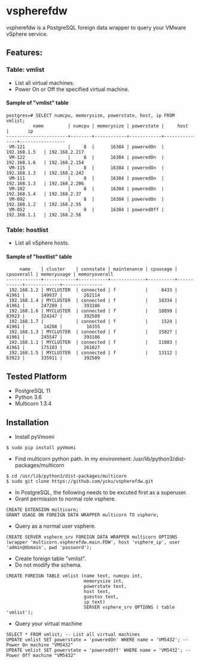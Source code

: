 # vspherefdw
vspherefdw is a PostgreSQL foreign data wrapper to query your VMware vSphere service.

## Features:
### Table: vmlist
- List all virtual machines.
- Power On or Off the specified virtual machine.

#### Sample of "vmlist" table
```
postgres=# SELECT numcpu, memorysize, powerstate, host, ip FROM vmlist;
          name         | numcpu | memorysize | powerstate |     host      |       ip
-----------------------+--------+------------+------------+---------------+-----------------
 VM-121                |     8  |      16384 | poweredOn  | 192.168.1.5   | 192.168.2.217
 VM-122                |     8  |      16384 | poweredOn  | 192.168.1.6   | 192.168.2.154
 VM-115                |     8  |      16384 | poweredOn  | 192.168.1.3   | 192.168.2.242
 VM-111                |     8  |      16384 | poweredOn  | 192.168.1.3   | 192.168.2.206
 VM-102                |     8  |      16384 | poweredOn  | 192.168.1.4   | 192.168.2.37
 VM-092                |     8  |      16384 | poweredOn  | 192.168.1.2   | 192.168.2.55
 VM-052                |     8  |      16384 | poweredOff | 192.168.1.1   | 192.168.2.56
```
### Table: hostlist
- List all vSphere hosts.

#### Sample of "hostlist" table
```
     name    | cluster    | connstate | maintenance | cpuusage | cpuoverall | memoryusage | memoryoverall
-------------+------------+-----------+-------------+----------+------------+-------------+---------------
 192.168.1.2 | MYCLUSTER  | connected | f           |     6433 |      41961 |      149937 |        262114
 192.168.1.4 | MYCLUSTER  | connected | f           |    18334 |      41961 |      247289 |        393186
 192.168.1.6 | MYCLUSTER  | connected | f           |    18899 |      83923 |      324347 |        392509
 192.168.1.7 |            | connected | f           |     1524 |      41961 |       14288 |         16355 
 192.168.1.3 | MYCLUSTER  | connected | f           |    15827 |      41961 |      245547 |        393186
 192.168.1.1 | MYCLUSTER  | connected | f           |    11883 |      41961 |      175103 |        261827
 192.168.1.5 | MYCLUSTER  | connected | f           |    13112 |      83923 |      335911 |        392509
```

## Tested Platform
- PostgreSQL 11
- Python 3.6
- Multicorn 1.3.4

## Installation
- Install pyVmomi
```
$ sudo pip install pyVmomi
```

- Find multicorn python path. In my environment: /usr/lib/python3/dist-packages/multicorn
```
$ cd /usr/lib/python3/dist-packages/multicorn
$ sudo git clone https://github.com/ycku/vspherefdw.git
```

- In PostgreSQL, the following needs to be excuted first as a superuser.
- Grant permission to normal role vsphere.
```
CREATE EXTENSION multicorn;
GRANT USAGE ON FOREIGN DATA WRAPPER multicorn TO vsphere;
```

- Query as a normal user vsphere.

```
CREATE SERVER vsphere_srv FOREIGN DATA WRAPPER multicorn OPTIONS (wrapper 'multicorn.vspherefdw.main.FDW', host 'vsphere_ip', user 'admin@domain', pwd 'password');
```

- Create foreign table "vmlist".
- Do not modify the schema.
```
CREATE FOREIGN TABLE vmlist (name text, numcpu int, 
                             memorysize int, 
                             powerstate text, 
                             host text, 
                             guestos text, 
                             ip text)
                             SERVER vsphere_srv OPTIONS ( table 'vmlist');
```
- Query your virtual machine
```
SELECT * FROM vmlist; -- List all virtual machines
UPDATE vmlist SET powerstate = 'poweredOn' WHERE name = 'VM5432'; -- Power On machine "VM5432"
UPDATE vmlist SET powerstate = 'poweredOff' WHERE name = 'VM5432'; -- Power Off machine "VM5432"
```
